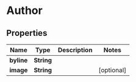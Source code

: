

# Author

## Properties

Name | Type | Description | Notes
------------ | ------------- | ------------- | -------------
**byline** | **String** |  | 
**image** | **String** |  |  [optional]





